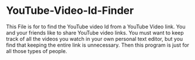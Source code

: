 # YouTube-Video-Id-Finder
 This File is for to find the YouTube video Id from a YouTube Video link. You and your friends like to share YouTube video links. You must want to keep track of all the videos you watch in your own personal text editor, but you find that keeping the entire link is unnecessary. Then this program is just for all those types of people.
